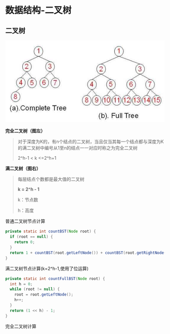 # 数据结构-二叉树

## 二叉树

![完全二叉树和满二叉树](./assets/FullBT_CompleteBT.jpg)

**完全二叉树（图左）**

> 对于深度为K的，有n个结点的二叉树，当且仅当其每一个结点都与深度为K的满二叉树中编号从1至n的结点一一对应时称之为完全二叉树
>
> 2^h-1 < k <=2^h+1

**满二叉树（图右）**

> 每层结点个数都是最大值的二叉树
>
> **k = 2^h - 1**
>
> k：节点数
>
> h：高度

普通二叉树节点计算

```java
private static int countBST(Node root) {
  if (root == null) {
    return 0;
  }
  return 1 + countBST(root.getLeftNode()) + countBST(root.getRightNode());
}
```

满二叉树节点计算(k=2^h-1,使用了位运算)

```java
private static int countFullBST(Node root) {
  int h = 0;
  while (root != null) {
    root = root.getLeftNode();
    h++;
  }
  return (1 << h) - 1;
}
```

完全二叉树计算

```java

```



